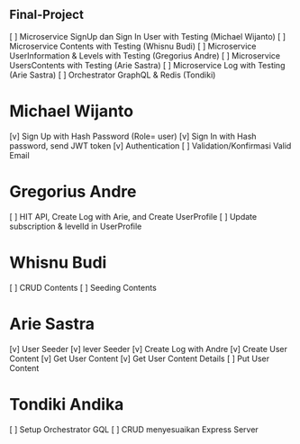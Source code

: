 ## Final-Project

[ ] Microservice SignUp dan Sign In User with Testing (Michael Wijanto)
[ ] Microservice Contents with Testing (Whisnu Budi)
[ ] Microservice UserInformation & Levels with Testing (Gregorius Andre)
[ ] Microservice UsersContents with Testing (Arie Sastra)
[ ] Microservice Log with Testing (Arie Sastra)
[ ] Orchestrator GraphQL & Redis (Tondiki)

# Michael Wijanto
[v] Sign Up with Hash Password (Role= user)
[v] Sign In with Hash password, send JWT token
[v] Authentication
[ ] Validation/Konfirmasi Valid Email

# Gregorius Andre
[ ] HIT API, Create Log with Arie, and Create UserProfile
[ ] Update subscription & levelId in UserProfile

# Whisnu Budi
[ ] CRUD Contents
[ ] Seeding Contents

# Arie Sastra
[v] User Seeder
[v] lever Seeder
[v] Create Log with Andre
[v] Create User Content
[v] Get User Content
[v] Get User Content Details
[ ] Put User Content

# Tondiki Andika

[ ] Setup Orchestrator GQL
[ ] CRUD menyesuaikan Express Server
